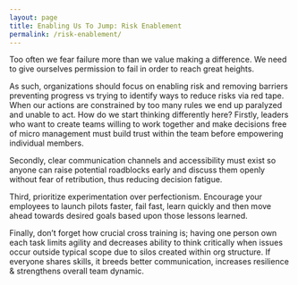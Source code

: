 ```yaml
---
layout: page
title: Enabling Us To Jump: Risk Enablement
permalink: /risk-enablement/
---
```


Too often we fear failure more than we value making a difference. We need to give ourselves permission to fail in order to reach great heights. 

As such, organizations should focus on enabling risk and removing barriers preventing progress vs trying to identify ways to reduce risks via red tape. When our actions are constrained by too many rules we end up paralyzed and unable to act. How do we start thinking differently here? Firstly, leaders who want to create teams willing to work together and make decisions free of micro management must build trust within the team before empowering individual members. 

Secondly, clear communication channels and accessibility must exist so anyone can raise potential roadblocks early and discuss them openly without fear of retribution, thus reducing decision fatigue. 

Third, prioritize experimentation over perfectionism. Encourage your employees to launch pilots faster, fail fast, learn quickly and then move ahead towards desired goals based upon those lessons learned. 

Finally, don’t forget how crucial cross training is; having one person own each task limits agility and decreases ability to think critically when issues occur outside typical scope due to silos created within org structure. If everyone shares skills, it breeds better communication, increases resilience & strengthens overall team dynamic.
